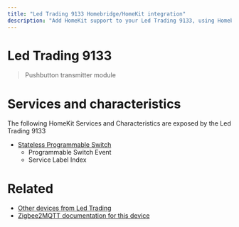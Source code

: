 ```yaml
---
title: "Led Trading 9133 Homebridge/HomeKit integration"
description: "Add HomeKit support to your Led Trading 9133, using Homebridge, Zigbee2MQTT and homebridge-z2m."
---
```

<!---
This file has been GENERATED using src/docgen/docgen.ts
DO NOT EDIT THIS FILE MANUALLY!
-->
# Led Trading 9133
> Pushbutton transmitter module


# Services and characteristics
The following HomeKit Services and Characteristics are exposed by
the Led Trading 9133

* [Stateless Programmable Switch](../../action.md)
  * Programmable Switch Event
  * Service Label Index


# Related
* [Other devices from Led Trading](../index.md#led_trading)
* [Zigbee2MQTT documentation for this device](https://www.zigbee2mqtt.io/devices/9133.html)
